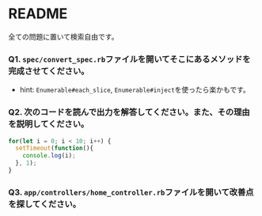 # README

全ての問題に置いて検索自由です。

### Q1. `spec/convert_spec.rb`ファイルを開いてそこにあるメソッドを完成させてください。

- hint: `Enumerable#each_slice`, `Enumerable#inject`を使ったら楽かもです。

### Q2. 次のコードを読んで出力を解答してください。また、その理由を説明してください。

```js
for(let i = 0; i < 10; i++) {
  setTimeout(function(){
    console.log(i);
  }, 1);
}
```

### Q3. `app/controllers/home_controller.rb`ファイルを開いて改善点を探してください。
